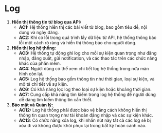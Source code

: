 # Log

1. **Hiển thị thông tin từ blog qua API:**
    - **AC1:** Hệ thống hiển thị các bài viết từ blog, bao gồm tiêu đề, nội dung và ngày đăng.
    - **AC2:** Khi có lỗi trong quá trình lấy dữ liệu từ API, hệ thống thông báo lỗi một cách rõ ràng và hiển thị thông báo cho người dùng.
2. **Hiển thị log hệ thống:**
    - **AC3:** Hệ thống tự động ghi log cho mỗi sự kiện quan trọng như đăng nhập, đăng xuất, gửi notification, và các thao tác trên các chức năng khác của phần mềm.
    - **AC4:** Người dùng có thể xem chi tiết log hệ thống trong nửa màn hình còn lại.
    - **AC5:** Log hệ thống bao gồm thông tin như thời gian, loại sự kiện, và mô tả chi tiết về sự kiện.
    - **AC6:** Có khả năng lọc log theo loại sự kiện hoặc khoảng thời gian.
    - **AC7:** Cung cấp khả năng tìm kiếm trong log hệ thống để người dùng dễ dàng tìm kiếm thông tin cần thiết.
3. **Bảo mật và Quản lý:**
    - **AC12:** Log hệ thống phải được bảo vệ bằng cách không hiển thị thông tin quan trọng như tài khoản đăng nhập và các sự kiện khác.
    - **AC13**: Có chức năng xóa log, khi nhấn nút này tất cả các log sẽ bị xóa đi và không được khôi phục lại trong bất kỳ hoàn cảnh nào.